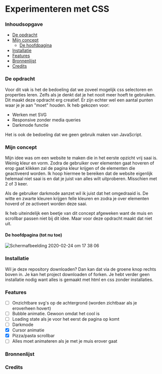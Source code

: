 # Experimenteren met CSS

### Inhoudsopgave 
* [De opdracht](#De-opdracht)
* [Mijn concept](#Mijn-concept)
   * [De hoofdpagina](#De-hoofdpagina-(tot-nu-toe))
* [Installatie](#Installatie)
* [Features](#Features)
* [Bronnenlijst](#Bronnenlijst)
* [Credits](#Credits)

### De opdracht 
Voor dit vak is het de bedoeling dat we zoveel mogelijk css selectoren en properties leren. Zelfs als je denkt dat je het nooit meer hoeft te gebruiken. Dit maakt deze opdracht erg creatief. Er zijn echter wel een aantal punten waar je je aan "moet" houden. Ik heb gekozen voor: 

- Werken met SVG
- Responsive zonder media queries
- Darkmode functie

Het is ook de bedoeling dat we geen gebruik maken van JavaScript.

### Mijn concept 
Mijn idee was om een website te maken die in het eerste opzicht vrij saai is. Weinig kleur en vorm. Zodra de gebruiker over elementen gaat hoveren of erop gaat klikken zal de pagina kleur krijgen of de elementen die geactiveerd worden. Ik hoop hiermee te bereiken dat de website eigenlijk helemaal niet saai is en dat je juist van alles wilt uitproberen. Misschien met 2 of 3 keer. 

Als de gebruiker darkmode aanzet wil ik juist dat het omgedraaid is. De witte en zwarte kleuren krijgen felle kleuren en zodra je over elementen hoverd of ze activeert worden deze saai.

Ik heb uiteindelijk een beetje van dit concept afgeweken want de muis en scrollbar passen niet bij dit idee. Maar voor deze opdracht maakt dat niet uit. 

#### De hoofdpagina (tot nu toe)
![Schermafbeelding 2020-02-24 om 17 38 06](https://user-images.githubusercontent.com/45541885/75171786-7ae18900-572c-11ea-8c2d-b9cdf49588f4.png)

### Installatie
Wil je deze repository downloaden? Dan kan dat via de groene knop rechts boven in. Je kan het project downloaden of forken. Je hebt verder geen installatie nodig want alles is gemaakt met html en css zonder installaties. 

### Features 
- [ ] Onzichtbare svg's op de achtergrond (worden zichtbaar als je eroverheen hovert)
- [ ] Bubble animatie. Gewoon omdat het cool is
- [ ] Loading state als je voor het eerst de pagina op komt
- [ ] Darkmode 
- [x] Cursor animatie
- [x] Pizza/pasta scrollbar
- [ ] Alles moet animateren als je met je muis erover gaat
 
### Bronnenlijst

### Credits


<!-- [Opdrachten](https://drive.google.com/open?id=13pKQu72pshaEzKw9q5JHLa-aop85nMP6nDCdqioWjoQ) -->

<!-- [Slides](https://drive.google.com/open?id=1BSzGYNLMgtHD4HRnK7f0DgyTv4Pg3xsQwD_eYNo7v0Y) -->


<!-- Add a link to your live demo in Github Pages 🌐-->

<!-- ☝️ replace this description with a description of your own work -->

<!-- Add a nice image here at the end of the week, showing off your shiny frontend 📸 -->

<!-- Maybe a table of contents here? 📚 -->

<!-- How about a section that describes how to install this project? 🤓 -->

<!-- ...but how does one use this project? What are its features 🤔 -->

<!-- What external data source is featured in your project and what are its properties 🌠 -->

<!-- Maybe a checklist of done stuff and stuff still on your wishlist? ✅ -->

<!-- How about a license here? 📜 (or is it a licence?) 🤷 -->

